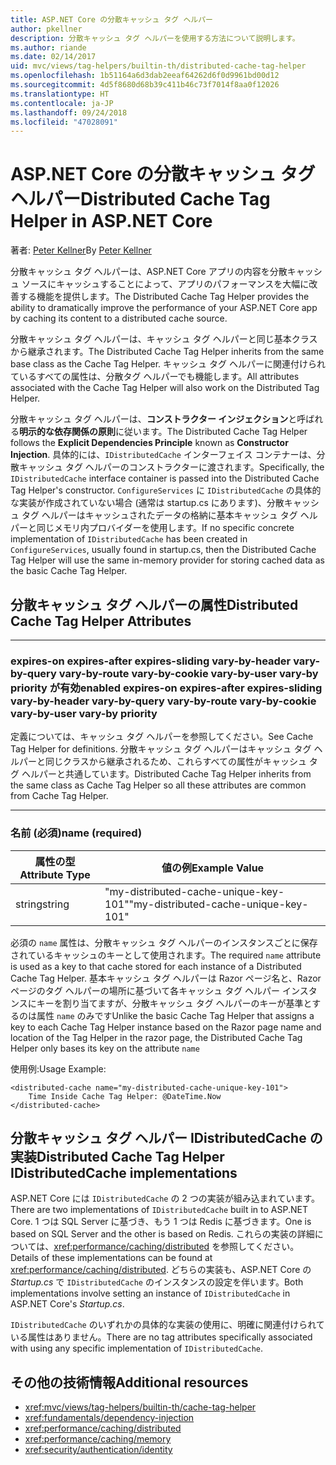 ```yaml
---
title: ASP.NET Core の分散キャッシュ タグ ヘルパー
author: pkellner
description: 分散キャッシュ タグ ヘルパーを使用する方法について説明します。
ms.author: riande
ms.date: 02/14/2017
uid: mvc/views/tag-helpers/builtin-th/distributed-cache-tag-helper
ms.openlocfilehash: 1b51164a6d3dab2eeaf64262d6f0d9961bd00d12
ms.sourcegitcommit: 4d5f8680d68b39c411b46c73f7014f8aa0f12026
ms.translationtype: HT
ms.contentlocale: ja-JP
ms.lasthandoff: 09/24/2018
ms.locfileid: "47028091"
---
```

# <a name="distributed-cache-tag-helper-in-aspnet-core"></a><span data-ttu-id="df990-103">ASP.NET Core の分散キャッシュ タグ ヘルパー</span><span class="sxs-lookup"><span data-stu-id="df990-103">Distributed Cache Tag Helper in ASP.NET Core</span></span>

<span data-ttu-id="df990-104">著者: [Peter Kellner](http://peterkellner.net)</span><span class="sxs-lookup"><span data-stu-id="df990-104">By [Peter Kellner](http://peterkellner.net)</span></span> 

<span data-ttu-id="df990-105">分散キャッシュ タグ ヘルパーは、ASP.NET Core アプリの内容を分散キャッシュ ソースにキャッシュすることによって、アプリのパフォーマンスを大幅に改善する機能を提供します。</span><span class="sxs-lookup"><span data-stu-id="df990-105">The Distributed Cache Tag Helper provides the ability to dramatically improve the performance of your ASP.NET Core app by caching its content to a distributed cache source.</span></span>

<span data-ttu-id="df990-106">分散キャッシュ タグ ヘルパーは、キャッシュ タグ ヘルパーと同じ基本クラスから継承されます。</span><span class="sxs-lookup"><span data-stu-id="df990-106">The Distributed Cache Tag Helper inherits from the same base class as the Cache Tag Helper.</span></span> <span data-ttu-id="df990-107">キャッシュ タグ ヘルパーに関連付けられているすべての属性は、分散タグ ヘルパーでも機能します。</span><span class="sxs-lookup"><span data-stu-id="df990-107">All attributes associated with the Cache Tag Helper will also work on the Distributed Tag Helper.</span></span>

<span data-ttu-id="df990-108">分散キャッシュ タグ ヘルパーは、**コンストラクター インジェクション**と呼ばれる**明示的な依存関係の原則**に従います。</span><span class="sxs-lookup"><span data-stu-id="df990-108">The Distributed Cache Tag Helper follows the **Explicit Dependencies Principle** known as **Constructor Injection**.</span></span> <span data-ttu-id="df990-109">具体的には、`IDistributedCache` インターフェイス コンテナーは、分散キャッシュ タグ ヘルパーのコンストラクターに渡されます。</span><span class="sxs-lookup"><span data-stu-id="df990-109">Specifically, the `IDistributedCache` interface container is passed into the Distributed Cache Tag Helper's constructor.</span></span> <span data-ttu-id="df990-110">`ConfigureServices` に `IDistributedCache` の具体的な実装が作成されていない場合 (通常は startup.cs にあります)、分散キャッシュ タグ ヘルパーはキャッシュされたデータの格納に基本キャッシュ タグ ヘルパーと同じメモリ内プロバイダーを使用します。</span><span class="sxs-lookup"><span data-stu-id="df990-110">If no specific concrete implementation of `IDistributedCache` has been created in `ConfigureServices`, usually found in startup.cs, then the Distributed Cache Tag Helper will use the same in-memory provider for storing cached data as the basic Cache Tag Helper.</span></span>

## <a name="distributed-cache-tag-helper-attributes"></a><span data-ttu-id="df990-111">分散キャッシュ タグ ヘルパーの属性</span><span class="sxs-lookup"><span data-stu-id="df990-111">Distributed Cache Tag Helper Attributes</span></span>

- - -

### <a name="enabled-expires-on-expires-after-expires-sliding-vary-by-header-vary-by-query-vary-by-route-vary-by-cookie-vary-by-user-vary-by-priority"></a><span data-ttu-id="df990-112">expires-on expires-after expires-sliding vary-by-header vary-by-query vary-by-route vary-by-cookie vary-by-user vary-by priority が有効</span><span class="sxs-lookup"><span data-stu-id="df990-112">enabled expires-on expires-after expires-sliding vary-by-header vary-by-query vary-by-route vary-by-cookie vary-by-user vary-by priority</span></span>

<span data-ttu-id="df990-113">定義については、キャッシュ タグ ヘルパーを参照してください。</span><span class="sxs-lookup"><span data-stu-id="df990-113">See Cache Tag Helper for definitions.</span></span> <span data-ttu-id="df990-114">分散キャッシュ タグ ヘルパーはキャッシュ タグ ヘルパーと同じクラスから継承されるため、これらすべての属性がキャッシュ タグ ヘルパーと共通しています。</span><span class="sxs-lookup"><span data-stu-id="df990-114">Distributed Cache Tag Helper inherits from the same class as Cache Tag Helper so all these attributes are common from Cache Tag Helper.</span></span>

- - -

### <a name="name-required"></a><span data-ttu-id="df990-115">名前 (必須)</span><span class="sxs-lookup"><span data-stu-id="df990-115">name (required)</span></span>

| <span data-ttu-id="df990-116">属性の型</span><span class="sxs-lookup"><span data-stu-id="df990-116">Attribute Type</span></span>    | <span data-ttu-id="df990-117">値の例</span><span class="sxs-lookup"><span data-stu-id="df990-117">Example Value</span></span>     |
|----------------   |----------------   |
| <span data-ttu-id="df990-118">string</span><span class="sxs-lookup"><span data-stu-id="df990-118">string</span></span>    | <span data-ttu-id="df990-119">"my-distributed-cache-unique-key-101"</span><span class="sxs-lookup"><span data-stu-id="df990-119">"my-distributed-cache-unique-key-101"</span></span>     |

<span data-ttu-id="df990-120">必須の `name` 属性は、分散キャッシュ タグ ヘルパーのインスタンスごとに保存されているキャッシュのキーとして使用されます。</span><span class="sxs-lookup"><span data-stu-id="df990-120">The required `name` attribute is used as a key to that cache stored for each instance of a Distributed Cache Tag Helper.</span></span> <span data-ttu-id="df990-121">基本キャッシュ タグ ヘルパーは Razor ページ名と、Razor ページのタグ ヘルパーの場所に基づいて各キャッシュ タグ ヘルパー インスタンスにキーを割り当てますが、分散キャッシュ タグ ヘルパーのキーが基準とするのは属性 `name` のみです</span><span class="sxs-lookup"><span data-stu-id="df990-121">Unlike the basic Cache Tag Helper that assigns a key to each Cache Tag Helper instance based on the Razor page name and location of the Tag Helper in the razor page, the Distributed Cache Tag Helper only bases its key on the attribute `name`</span></span>

<span data-ttu-id="df990-122">使用例:</span><span class="sxs-lookup"><span data-stu-id="df990-122">Usage Example:</span></span>

```cshtml
<distributed-cache name="my-distributed-cache-unique-key-101">
    Time Inside Cache Tag Helper: @DateTime.Now
</distributed-cache>
```

## <a name="distributed-cache-tag-helper-idistributedcache-implementations"></a><span data-ttu-id="df990-123">分散キャッシュ タグ ヘルパー IDistributedCache の実装</span><span class="sxs-lookup"><span data-stu-id="df990-123">Distributed Cache Tag Helper IDistributedCache implementations</span></span>

<span data-ttu-id="df990-124">ASP.NET Core には `IDistributedCache` の 2 つの実装が組み込まれています。</span><span class="sxs-lookup"><span data-stu-id="df990-124">There are two implementations of `IDistributedCache` built in to ASP.NET Core.</span></span> <span data-ttu-id="df990-125">1 つは SQL Server に基づき、もう 1 つは Redis に基づきます。</span><span class="sxs-lookup"><span data-stu-id="df990-125">One is based on SQL Server and the other is based on Redis.</span></span> <span data-ttu-id="df990-126">これらの実装の詳細については、<xref:performance/caching/distributed> を参照してください。</span><span class="sxs-lookup"><span data-stu-id="df990-126">Details of these implementations can be found at <xref:performance/caching/distributed>.</span></span> <span data-ttu-id="df990-127">どちらの実装も、ASP.NET Core の *Startup.cs* で `IDistributedCache` のインスタンスの設定を伴います。</span><span class="sxs-lookup"><span data-stu-id="df990-127">Both implementations involve setting an instance of `IDistributedCache` in ASP.NET Core's *Startup.cs*.</span></span>

<span data-ttu-id="df990-128">`IDistributedCache` のいずれかの具体的な実装の使用に、明確に関連付けられている属性はありません。</span><span class="sxs-lookup"><span data-stu-id="df990-128">There are no tag attributes specifically associated with using any specific implementation of `IDistributedCache`.</span></span>

## <a name="additional-resources"></a><span data-ttu-id="df990-129">その他の技術情報</span><span class="sxs-lookup"><span data-stu-id="df990-129">Additional resources</span></span>

* <xref:mvc/views/tag-helpers/builtin-th/cache-tag-helper>
* <xref:fundamentals/dependency-injection>
* <xref:performance/caching/distributed>
* <xref:performance/caching/memory>
* <xref:security/authentication/identity>
